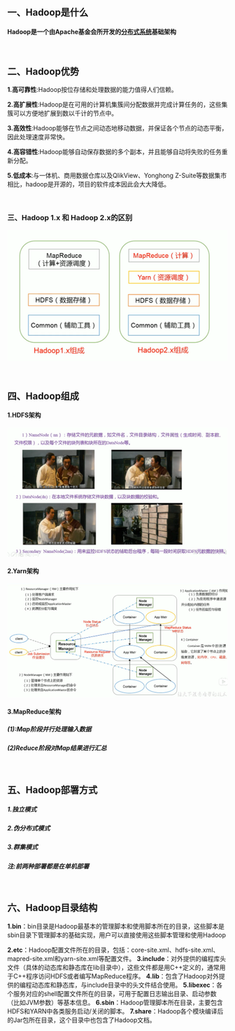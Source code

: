 ## 一、Hadoop是什么

#### Hadoop是一个由Apache基金会所开发的[分布式系统](https://baike.baidu.com/item/分布式系统/4905336)基础架构

<br>

## 二、Hadoop优势

**1.高可靠性**:Hadoop按位存储和处理数据的能力值得人们信赖。

**2.高扩展性**:Hadoop是在可用的计算机集簇间分配数据并完成计算任务的，这些集簇可以方便地扩展到数以千计的节点中。

**3.高效性**:Hadoop能够在节点之间动态地移动数据，并保证各个节点的动态平衡，因此处理速度非常快。

**4.高容错性**:Hadoop能够自动保存数据的多个副本，并且能够自动将失败的任务重新分配。

**5.低成本**:与一体机、商用数据仓库以及QlikView、Yonghong Z-Suite等数据集市相比，hadoop是开源的，项目的软件成本因此会大大降低。

<br>

### 三、Hadoop 1.x 和 Hadoop 2.x的区别

![001](001.png)

<br>

## 四、Hadoop组成

#### 1.HDFS架构

![002](002.png)

#### 2.Yarn架构

![003](003.png)

#### 3.MapReduce架构

##### (1):Map阶段并行处理输入数据

##### (2)Reduce阶段对Map结果进行汇总

<br>

## 五、Hadoop部署方式

##### 1.独立模式

##### 2.伪分布式模式

##### 3.群集模式

##### 注:前两种部署都是在单机部署

<br>

## 六、Hadoop目录结构

**1.bin**：bin目录是Hadoop最基本的管理脚本和使用脚本所在的目录，这些脚本是sbin目录下管理脚本的基础实现，用户可以直接使用这些脚本管理和使用Hadoop

**2.etc**：Hadoop配置文件所在的目录，包括：core-site.xml、hdfs-site.xml、mapred-site.xml和yarn-site.xml等配置文件。
**3.include**：对外提供的编程库头文件（具体的动态库和静态库在lib目录中），这些文件都是用C++定义的，通常用于C++程序访问HDFS或者编写MapReduce程序。
**4.lib**：包含了Hadoop对外提供的编程动态库和静态库，与include目录中的头文件结合使用。
**5.libexec**：各个服务对应的shell配置文件所在的目录，可用于配置日志输出目录、启动参数（比如JVM参数）等基本信息。
**6.sbin**：Hadoop管理脚本所在目录，主要包含HDFS和YARN中各类服务启动/关闭的脚本。
**7.share**：Hadoop各个模块编译后的Jar包所在目录，这个目录中也包含了Hadoop文档。

